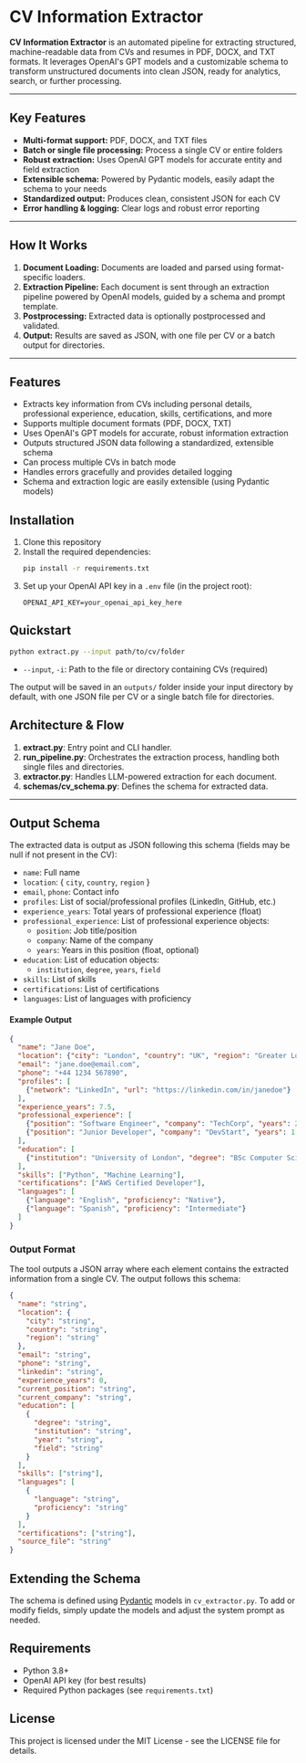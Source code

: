 # CV Information Extractor

**CV Information Extractor** is an automated pipeline for extracting structured, machine-readable data from CVs and resumes in PDF, DOCX, and TXT formats. It leverages OpenAI's GPT models and a customizable schema to transform unstructured documents into clean JSON, ready for analytics, search, or further processing.

---

## Key Features
- **Multi-format support:** PDF, DOCX, and TXT files
- **Batch or single file processing:** Process a single CV or entire folders
- **Robust extraction:** Uses OpenAI GPT models for accurate entity and field extraction
- **Extensible schema:** Powered by Pydantic models, easily adapt the schema to your needs
- **Standardized output:** Produces clean, consistent JSON for each CV
- **Error handling & logging:** Clear logs and robust error reporting

---

## How It Works
1. **Document Loading:** Documents are loaded and parsed using format-specific loaders.
2. **Extraction Pipeline:** Each document is sent through an extraction pipeline powered by OpenAI models, guided by a schema and prompt template.
3. **Postprocessing:** Extracted data is optionally postprocessed and validated.
4. **Output:** Results are saved as JSON, with one file per CV or a batch output for directories.

---

## Features

- Extracts key information from CVs including personal details, professional experience, education, skills, certifications, and more
- Supports multiple document formats (PDF, DOCX, TXT)
- Uses OpenAI's GPT models for accurate, robust information extraction
- Outputs structured JSON data following a standardized, extensible schema
- Can process multiple CVs in batch mode
- Handles errors gracefully and provides detailed logging
- Schema and extraction logic are easily extensible (using Pydantic models)

## Installation

1. Clone this repository
2. Install the required dependencies:
   ```bash
   pip install -r requirements.txt
   ```
3. Set up your OpenAI API key in a `.env` file (in the project root):
   ```
   OPENAI_API_KEY=your_openai_api_key_here
   ```

## Quickstart

```bash
python extract.py --input path/to/cv/folder
```
- `--input`, `-i`: Path to the file or directory containing CVs (required)

The output will be saved in an `outputs/` folder inside your input directory by default, with one JSON file per CV or a single batch file for directories.

## Architecture & Flow

1. **extract.py**: Entry point and CLI handler.
2. **run_pipeline.py**: Orchestrates the extraction process, handling both single files and directories.
3. **extractor.py**: Handles LLM-powered extraction for each document.
4. **schemas/cv_schema.py**: Defines the schema for extracted data.

---

## Output Schema

The extracted data is output as JSON following this schema (fields may be null if not present in the CV):

- `name`: Full name
- `location`: { `city`, `country`, `region` }
- `email`, `phone`: Contact info
- `profiles`: List of social/professional profiles (LinkedIn, GitHub, etc.)
- `experience_years`: Total years of professional experience (float)
- `professional_experience`: List of professional experience objects:
    - `position`: Job title/position
    - `company`: Name of the company
    - `years`: Years in this position (float, optional)
- `education`: List of education objects:
    - `institution`, `degree`, `years`, `field`
- `skills`: List of skills
- `certifications`: List of certifications
- `languages`: List of languages with proficiency

#### Example Output

```json
{
  "name": "Jane Doe",
  "location": {"city": "London", "country": "UK", "region": "Greater London"},
  "email": "jane.doe@email.com",
  "phone": "+44 1234 567890",
  "profiles": [
    {"network": "LinkedIn", "url": "https://linkedin.com/in/janedoe"}
  ],
  "experience_years": 7.5,
  "professional_experience": [
    {"position": "Software Engineer", "company": "TechCorp", "years": 2.0},
    {"position": "Junior Developer", "company": "DevStart", "years": 1.5}
  ],
  "education": [
    {"institution": "University of London", "degree": "BSc Computer Science", "years": "2016-2019", "field": "Computer Science"}
  ],
  "skills": ["Python", "Machine Learning"],
  "certifications": ["AWS Certified Developer"],
  "languages": [
    {"language": "English", "proficiency": "Native"},
    {"language": "Spanish", "proficiency": "Intermediate"}
  ]
}
```

### Output Format

The tool outputs a JSON array where each element contains the extracted information from a single CV. The output follows this schema:

```json
{
  "name": "string",
  "location": {
    "city": "string",
    "country": "string",
    "region": "string"
  },
  "email": "string",
  "phone": "string",
  "linkedin": "string",
  "experience_years": 0,
  "current_position": "string",
  "current_company": "string",
  "education": [
    {
      "degree": "string",
      "institution": "string",
      "year": "string",
      "field": "string"
    }
  ],
  "skills": ["string"],
  "languages": [
    {
      "language": "string",
      "proficiency": "string"
    }
  ],
  "certifications": ["string"],
  "source_file": "string"
}
```

## Extending the Schema

The schema is defined using [Pydantic](https://docs.pydantic.dev/) models in `cv_extractor.py`. To add or modify fields, simply update the models and adjust the system prompt as needed.

## Requirements

- Python 3.8+
- OpenAI API key (for best results)
- Required Python packages (see `requirements.txt`)

## License

This project is licensed under the MIT License - see the LICENSE file for details.
